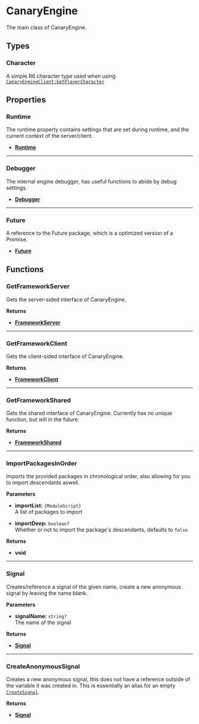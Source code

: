 # CanaryEngine

The main class of CanaryEngine.

## Types

### Character <Badge type="tip" text="public" />

A simple R6 character type used when using [`CanaryEngineClient:GetPlayerCharacter`](/api/client#GetPlayerCharacter)

## Properties

### Runtime <Badge type="tip" text="read only" />

The runtime property contains settings that are set during runtime, and the current context of the server/client.

* [**Runtime**](/api/runtime)

---

### Debugger <Badge type="tip" text="read only" />

The internal engine debugger, has useful functions to abide by debug settings.

* [**Debugger**](/api/debugger)

---

### Future <Badge type="tip" text="read only" />

A reference to the Future package, which is a optimized version of a Promise.

* [**Future**](https://util.redblox.dev/future.html)

## Functions

### GetFrameworkServer <Badge type="danger" text="server" />

Gets the server-sided interface of CanaryEngine.

**Returns**

* [**FrameworkServer**](/api/server)

---

### GetFrameworkClient <Badge type="danger" text="client" />

Gets the client-sided interface of CanaryEngine.

**Returns**

* [**FrameworkClient**](/api/client)

---

### GetFrameworkShared

Gets the shared interface of CanaryEngine. Currently has no unique function, but will in the future.

**Returns**

* [**FrameworkShared**](/api/shared)

---

### ImportPackagesInOrder

Imports the provided packages in chronological order, also allowing for you to import descendants aswell.

**Parameters**

* **importList:** `{ModuleScript}`\
A list of packages to import

* **importDeep:** `boolean?`\
Whether or not to import the package's descendants, defaults to `false`

**Returns**

* **void**

---

### Signal

Creates/reference a signal of the given name, create a new anonymous signal by leaving the name blank.

**Parameters**

* **signalName:** `string?`\
The name of the signal

**Returns**

* [**Signal**](/api/signal)

---

### CreateAnonymousSignal

Creates a new anonymous signal, this does not have a reference outside of the variable it was created in. This is essentially an alias for an empty [`CreateSignal`](#signal).

**Returns**

* [**Signal**](/api/signal)